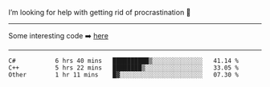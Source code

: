 I’m looking for help with getting rid of procrastination 🤔

-----

Some interesting code :arrow_right: [here](https://github.com/zhen8838/playground)

-----

<!--START_SECTION:waka-->

```text
C#           6 hrs 40 mins   ██████████▒░░░░░░░░░░░░░░   41.14 %
C++          5 hrs 22 mins   ████████▒░░░░░░░░░░░░░░░░   33.05 %
Other        1 hr 11 mins    █▓░░░░░░░░░░░░░░░░░░░░░░░   07.30 %
```

<!--END_SECTION:waka-->

<!--
**zhen8838/zhen8838** is a ✨ _special_ ✨ repository because its `README.md` (this file) appears on your GitHub profile.

Here are some ideas to get you started:

- 🔭 I’m currently working on ...
- 🌱 I’m currently learning ...
- 👯 I’m looking to collaborate on ...
 ...
- 💬 Ask me about ...
- 📫 How to reach me: ...
- 😄 Pronouns: ...
- ⚡ Fun fact: ...
-->

